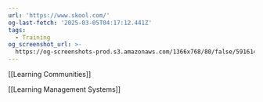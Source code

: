```yaml
---
url: 'https://www.skool.com/'
og-last-fetch: '2025-03-05T04:17:12.441Z'
tags:
  - Training
og_screenshot_url: >-
  https://og-screenshots-prod.s3.amazonaws.com/1366x768/80/false/5916148b9afbd26e770c8ff3838ad81a0d97176ab6cba9887cb83e17bc3b7d80.jpeg
---
```


[[Learning Communities]]

[[Learning Management Systems]]

